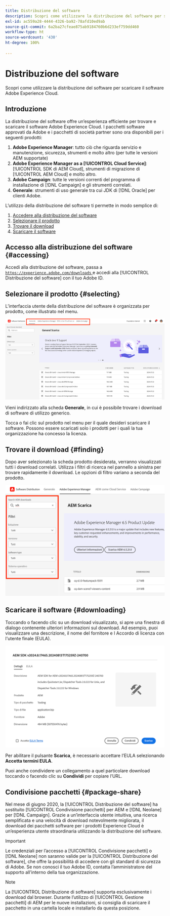```yaml
---
title: Distribuzione del software
description: Scopri come utilizzare la distribuzione del software per scaricare il software Adobe Experience Cloud.
exl-id: ac559a28-4444-4326-ba92-78afd10ed9ab
source-git-commit: 6a2ba27cfeae875ab9184760b6d233ef759dd460
workflow-type: ht
source-wordcount: '430'
ht-degree: 100%

---
```



# Distribuzione del software

Scopri come utilizzare la distribuzione del software per scaricare il software Adobe Experience Cloud.

## Introduzione

La distribuzione del software offre un’esperienza efficiente per trovare e scaricare il software Adobe Experience Cloud. I pacchetti software approvati da Adobe e i pacchetti di società partner sono ora disponibili per i seguenti prodotti:

1. **Adobe Experience Manager**: tutto ciò che riguarda servizio e manutenzione, sicurezza, strumenti e molto altro (per tutte le versioni AEM supportate)
1. **Adobe Experience Manager as a [!UICONTROL Cloud Service]**: [!UICONTROL SDK di AEM Cloud], strumenti di migrazione di [!UICONTROL AEM Cloud] e molto altro.
1. **Adobe Campaign**: tutte le versioni correnti del programma di installazione di [!DNL Campaign] e gli strumenti correlati.
1. **Generale**: strumenti di uso generale tra cui JDK di [!DNL Oracle] per clienti Adobe.

L’utilizzo della distribuzione del software ti permette in modo semplice di:

1. [Accedere alla distribuzione del software](#accessing)
1. [Selezionare il prodotto](#selecting)
1. [Trovare il download](#finding)
1. [Scaricare il software](#downloading)

## Accesso alla distribuzione del software {#accessing}

Accedi alla distribuzione del software, passa a [`https://experience.adobe.com/downloads` ](https://experience.adobe.com/downloads) e accedi alla [!UICONTROL Distribuzione del software] con il tuo Adobe ID.

## Selezionare il prodotto {#selecting}

L’interfaccia utente della distribuzione del software è organizzata per prodotto, come illustrato nel menu.

![Menu organizzato per prodotti](assets/menu.png)

Vieni indirizzato alla scheda **Generale**, in cui è possibile trovare i download di software di utilizzo generico.

Tocca o fai clic sul prodotto nel menu per il quale desideri scaricare il software. Possono essere scaricati solo i prodotti per i quali la tua organizzazione ha concesso la licenza.

## Trovare il download {#finding}

Dopo aver selezionato la scheda prodotto desiderata, verranno visualizzati tutti i download correlati. Utilizza i filtri di ricerca nel pannello a sinistra per trovare rapidamente il download. Le opzioni di filtro variano a seconda del prodotto.

![Filtri](assets/filters.png)

## Scaricare il software {#downloading}

Toccando o facendo clic su un download visualizzato, si apre una finestra di dialogo contenente ulteriori informazioni sul download. Ad esempio, puoi visualizzare una descrizione, il nome del fornitore e l Accordo di licenza con l&#39;utente finale (EULA).

![Scarica i dettagli](assets/details.png)

Per abilitare il pulsante **Scarica**, è necessario accettare l’EULA selezionando **Accetta termini EULA**.

Puoi anche condividere un collegamento a quel particolare download toccando o facendo clic su **Condividi** per copiare l’URL.

## Condivisione pacchetti {#package-share}

Nel mese di giugno 2020, la [!UICONTROL Distribuzione del software] ha sostituito [!UICONTROL Condivisione pacchetti] per AEM e [!DNL Neolane] per [!DNL Campaign]. Grazie a un’interfaccia utente intuitiva, una ricerca semplificata e una velocità di download notevolmente migliorata, il download dei pacchetti software per i prodotti Experience Cloud è un’esperienza utente straordinaria utilizzando la distribuzione del software.

>[!IMPORTANT]
>
>Le credenziali per l’accesso a [!UICONTROL Condivisione pacchetti] o [!DNL Neolane] non saranno valide per la [!UICONTROL Distribuzione del software], che offre la possibilità di accedere con gli standard di sicurezza di Adobe. Se non conosci il tuo Adobe ID, contatta l’amministratore del supporto all’interno della tua organizzazione.

>[!NOTE]
>
>La [!UICONTROL Distribuzione di software] supporta esclusivamente i download dal browser. Durante l’utilizzo di [!UICONTROL Gestione pacchetti] di AEM per le nuove installazioni, si consiglia di scaricare il pacchetto in una cartella locale e installarlo da questa posizione.
